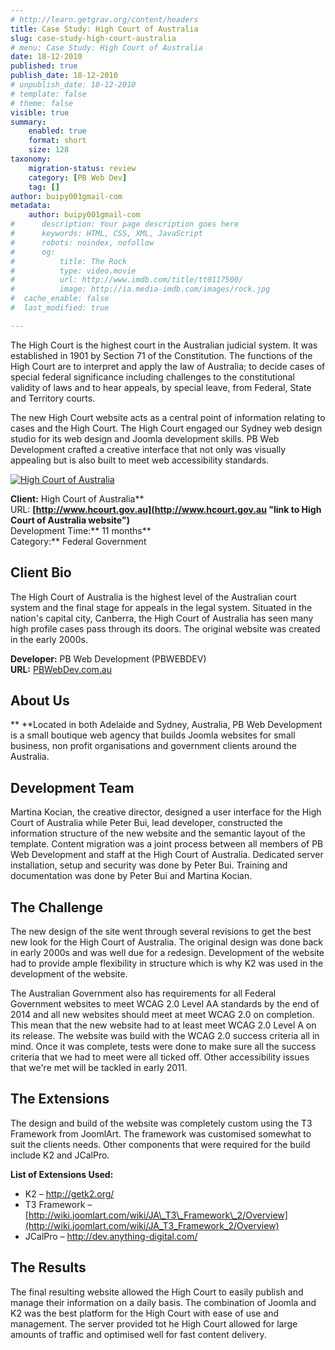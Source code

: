 ```yaml
---
# http://learn.getgrav.org/content/headers
title: Case Study: High Court of Australia
slug: case-study-high-court-australia
# menu: Case Study: High Court of Australia
date: 18-12-2010
published: true
publish_date: 18-12-2010
# unpublish_date: 18-12-2010
# template: false
# theme: false
visible: true
summary:
    enabled: true
    format: short
    size: 128
taxonomy:
    migration-status: review
    category: [PB Web Dev]
    tag: []
author: buipy001gmail-com
metadata:
    author: buipy001gmail-com
#      description: Your page description goes here
#      keywords: HTML, CSS, XML, JavaScript
#      robots: noindex, nofollow
#      og:
#          title: The Rock
#          type: video.movie
#          url: http://www.imdb.com/title/tt0117500/
#          image: http://ia.media-imdb.com/images/rock.jpg
#  cache_enable: false
#  last_modified: true

---
```


The High Court is the highest court in the Australian judicial system. It was established in 1901 by Section 71 of the Constitution. The functions of the High Court are to interpret and apply the law of Australia; to decide cases of special federal significance including challenges to the constitutional validity of laws and to hear appeals, by special leave, from Federal, State and Territory courts.

The new High Court website acts as a central point of information relating to cases and the High Court. The High Court engaged our Sydney web design studio for its web design and Joomla development skills. PB Web Development crafted a creative interface that not only was visually appealing but is also built to meet web accessibility standards.

[![High Court of Australia](wp-content/uploads/2010/12/frontpage.jpg "High Court of Australia")](wp-content/uploads/2010/12/frontpage.jpg)

**Client:** High Court of Australia**  
 URL: **[http://www.hcourt.gov.au](http://www.hcourt.gov.au "link to High Court of Australia website")**  
 Development Time:** 11 months**  
 Category:** Federal Government

## Client Bio

The High Court of Australia is the highest level of the Australian court system and the final stage for appeals in the legal system. Situated in the nation's capital city, Canberra, the High Court of Australia has seen many high profile cases pass through its doors. The original website was created in the early 2000s.

**Developer:** PB Web Development (PBWEBDEV)  
**URL:** [PBWebDev.com.au](http://www.pbwebdev.com.au "link to PB Web Development")

## About Us

** **Located in both Adelaide and Sydney, Australia, PB Web Development is a small boutique web agency that builds Joomla websites for small business, non profit organisations and government clients around the Australia.

## Development Team

Martina Kocian, the creative director, designed a user interface for the High Court of Australia while Peter Bui, lead developer, constructed the information structure of the new website and the semantic layout of the template. Content migration was a joint process between all members of PB Web Development and staff at the High Court of Australia. Dedicated server installation, setup and security was done by Peter Bui. Training and documentation was done by Peter Bui and Martina Kocian.

## The Challenge

The new design of the site went through several revisions to get the best new look for the High Court of Australia. The original design was done back in early 2000s and was well due for a redesign. Development of the website had to provide ample flexibility in structure which is why K2 was used in the development of the website.

The Australian Government also has requirements for all Federal Government websites to meet WCAG 2.0 Level AA standards by the end of 2014 and all new websites should meet at meet WCAG 2.0 on completion. This mean that the new website had to at least meet WCAG 2.0 Level A on its release. The website was build with the WCAG 2.0 success criteria all in mind. Once it was complete, tests were done to make sure all the success criteria that we had to meet were all ticked off. Other accessibility issues that we're met will be tackled in early 2011.

## **The Extensions**

The design and build of the website was completely custom using the T3 Framework from JoomlArt. The framework was customised somewhat to suit the clients needs. Other components that were required for the build include K2 and JCalPro.

**List of Extensions Used:**

- K2 – <http://getk2.org/>
- T3 Framework – [http://wiki.joomlart.com/wiki/JA\_T3\_Framework\_2/Overview](http://wiki.joomlart.com/wiki/JA_T3_Framework_2/Overview)
- JCalPro – <http://dev.anything-digital.com/>

## The Results

The final resulting website allowed the High Court to easily publish and manage their information on a daily basis. The combination of Joomla and K2 was the best platform for the High Court with ease of use and management. The server provided tot he High Court allowed for large amounts of traffic and optimised well for fast content delivery.